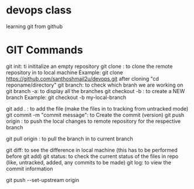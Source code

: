 # devops class
learning git from github

# GIT Commands
git init: ti inititalize an empty repository
git clone <repo url>: to clone the remote repository in to local machine
Example: git clone https://github.com/santhoshmail2u/devops.git
after cloning "cd reponame/directory"
git branch: to check which branh we are working on
git branch -a: to display all the branches
git checkout -b <branch name>: to create a NEW branch
Example: git checkout -b my-local-branch

git add . : to add the file (make the files in to tracking from untracked mode)
git commit -m "commit message": to Create the commit (version)
git push origin <branch name>: to push the local changes to remote repository for the respective branch

git pull origin <branch name>: to pull the branch in to current branch

git diff: to see the difference in local machine (this has to be performed before git add)
git status: to check the current status of the files in repo (like, untracked, added, any commits to be made)
git log: to view the commit information

git push --set-upstream origin <branch name>
